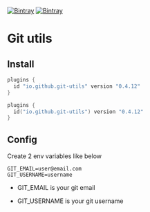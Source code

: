 [![Bintray](https://img.shields.io/bintray/v/ciriti/cdelivery/gitutils-plugin?color=blue&label=Bintray%20Git%20Utils)](https://bintray.com/ciriti/cdelivery/gitutils-plugin)
[![Bintray](https://img.shields.io/bintray/v/ciriti/cdelivery/gitutils-plugin?color=blue&label=Gradle%20Portal%20Git%20Utils)](https://plugins.gradle.org/plugin/io.github.git-utils)

# Git utils

## Install

```groovy
plugins {
  id "io.github.git-utils" version "0.4.12"
}
```
```kotlin
plugins {
  id("io.github.git-utils") version "0.4.12"
}
```

## Config

Create 2 env variables like below

```
GIT_EMAIL=user@email.com
GIT_USERNAME=username
```

* GIT_EMAIL is your git email

* GIT_USERNAME is your git username